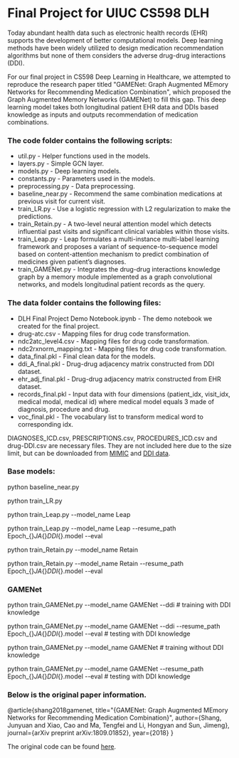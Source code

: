 # Final Project for UIUC CS598 DLH

Today abundant health data such as electronic health records (EHR) supports the development of better computational models. Deep learning methods have been widely utilized to design medication recommendation algorithms but none of them considers the adverse drug-drug interactions (DDI). 

For our final project in CS598 Deep Learning in Healthcare, we attempted to reproduce the research paper titled "GAMENet: Graph Augmented MEmory Networks for Recommending Medication Combination", which proposed the Graph Augmented Memory Networks (GAMENet) to fill this gap. This deep learning model takes both longitudinal patient EHR data and DDIs based knowledge as inputs and outputs recommendation of medication combinations.

### The code folder contains the following scripts:
 - util.py - Helper functions used in the models.
 - layers.py - Simple GCN layer.
 - models.py - Deep learning models.
 - constants.py - Parameters used in the models.
 - preprocessing.py - Data preprocessing.
 - baseline_near.py - Recommend the same combination medications at previous visit for current visit.
 - train_LR.py - Use a logistic regression with L2 regularization to make the predictions.
 - train_Retain.py - A two-level neural attention model which detects influential past visits and significant clinical variables within those visits. 
 - train_Leap.py - Leap formulates a multi-instance multi-label learning framework and proposes a variant of sequence-to-sequence model based on content-attention mechanism to predict combination of medicines given patient’s diagnoses.
 - train_GAMENet.py - Integrates the drug-drug interactions knowledge graph by a memory module implemented as a graph convolutional networks, and models longitudinal patient records as the query. 

### The data folder contains the following files:
 - DLH Final Project Demo Notebook.ipynb - The demo notebook we created for the final project.
 - drug-atc.csv - Mapping files for drug code transformation.
 - ndc2atc_level4.csv - Mapping files for drug code transformation.
 - ndc2rxnorm_mapping.txt - Mapping files for drug code transformation.
 - data_final.pkl - Final clean data for the models.
 - ddi_A_final.pkl - Drug-drug adjacency matrix constructed from DDI dataset.
 - ehr_adj_final.pkl - Drug-drug adjacency matrix constructed from EHR dataset.
 - records_final.pkl - Input data with four dimensions (patient_idx, visit_idx, medical modal, medical id) where medical model equals 3 made of diagnosis, procedure and drug.
 - voc_final.pkl - The vocabulary list to transform medical word to corresponding idx.
 
 DIAGNOSES_ICD.csv, PRESCRIPTIONS.csv, PROCEDURES_ICD.csv and drug-DDI.csv are necessary files. They are not included here due to the size limit, but can be downloaded from [MIMIC](https://mimic.mit.edu/docs/gettingstarted/) and [DDI data](https://www.dropbox.com/s/8os4pd2zmp2jemd/drug-DDI.csv?dl=0).
 
### Base models:
 
python baseline_near.py

python train_LR.py

python train_Leap.py --model_name Leap 

python train_Leap.py --model_name Leap --resume_path Epoch_{}_JA_{}_DDI_{}.model --eval 

python train_Retain.py --model_name Retain

python train_Retain.py --model_name Retain --resume_path Epoch_{}_JA_{}_DDI_{}.model --eval 

### GAMENet

python train_GAMENet.py --model_name GAMENet --ddi # training with DDI knowledge

python train_GAMENet.py --model_name GAMENet --ddi --resume_path Epoch_{}_JA_{}_DDI_{}.model --eval # testing with DDI knowledge

python train_GAMENet.py --model_name GAMENet # training without DDI knowledge

python train_GAMENet.py --model_name GAMENet --resume_path Epoch_{}_JA_{}_DDI_{}.model --eval # testing with DDI knowledge

### Below is the original paper information. 

@article{shang2018gamenet,
  title="{GAMENet: Graph Augmented MEmory Networks for Recommending Medication Combination}",
  author={Shang, Junyuan and Xiao, Cao and Ma, Tengfei and Li, Hongyan and Sun, Jimeng},
  journal={arXiv preprint arXiv:1809.01852},
  year={2018}
}

The original code can be found [here](https://github.com/sjy1203/GAMENet). 
